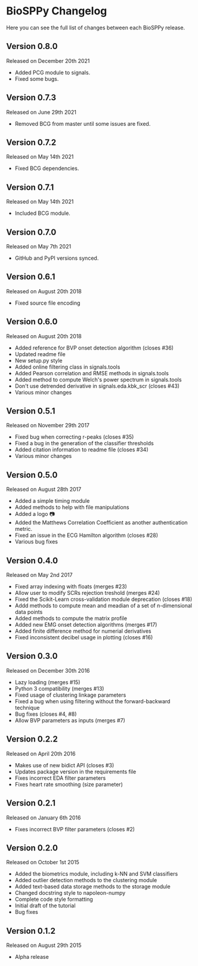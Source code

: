 ﻿BioSPPy Changelog
=================

Here you can see the full list of changes between each BioSPPy release.

Version 0.8.0
-------------

Released on December 20th 2021

- Added PCG module to signals.
- Fixed some bugs.

Version 0.7.3
-------------

Released on June 29th 2021

- Removed BCG from master until some issues are fixed.

Version 0.7.2
-------------

Released on May 14th 2021

- Fixed BCG dependencies.

Version 0.7.1
-------------

Released on May 14th 2021

- Included BCG module.

Version 0.7.0
-------------

Released on May 7th 2021

- GitHub and PyPI versions synced.

Version 0.6.1
-------------

Released on August 20th 2018

- Fixed source file encoding

Version 0.6.0
-------------

Released on August 20th 2018

- Added reference for BVP onset detection algorithm (closes #36)
- Updated readme file
- New setup.py style
- Added online filtering class in signals.tools
- Added Pearson correlation and RMSE methods in signals.tools
- Added method to compute Welch's power spectrum in signals.tools
- Don't use detrended derivative in signals.eda.kbk_scr (closes #43)
- Various minor changes

Version 0.5.1
-------------

Released on November 29th 2017

- Fixed bug when correcting r-peaks (closes #35)
- Fixed a bug in the generation of the classifier thresholds
- Added citation information to readme file (closes #34)
- Various minor changes

Version 0.5.0
-------------

Released on August 28th 2017

- Added a simple timing module
- Added methods to help with file manipulations
- Added a logo :camera:
- Added the Matthews Correlation Coefficient as another authentication metric.
- Fixed an issue in the ECG Hamilton algorithm (closes #28)
- Various bug fixes

Version 0.4.0
-------------

Released on May 2nd 2017

- Fixed array indexing with floats (merges #23)
- Allow user to modify SCRs rejection treshold (merges #24)
- Fixed the Scikit-Learn cross-validation module deprecation (closes #18)
- Addd methods to compute mean and meadian of a set of n-dimensional data points
- Added methods to compute the matrix profile
- Added new EMG onset detection algorithms (merges #17)
- Added finite difference method for numerial derivatives
- Fixed inconsistent decibel usage in plotting (closes #16)

Version 0.3.0
-------------

Released on December 30th 2016

- Lazy loading (merges #15)
- Python 3 compatibility (merges #13)
- Fixed usage of clustering linkage parameters
- Fixed a bug when using filtering without the forward-backward technique
- Bug fixes (closes #4, #8)
- Allow BVP parameters as inputs (merges #7)

Version 0.2.2
-------------

Released on April 20th 2016

- Makes use of new bidict API (closes #3)
- Updates package version in the requirements file
- Fixes incorrect EDA filter parameters
- Fixes heart rate smoothing (size parameter)

Version 0.2.1
-------------

Released on January 6th 2016

- Fixes incorrect BVP filter parameters (closes #2)

Version 0.2.0
-------------

Released on October 1st 2015

- Added the biometrics module, including k-NN and SVM classifiers
- Added outlier detection methods to the clustering module
- Added text-based data storage methods to the storage module
- Changed docstring style to napoleon-numpy
- Complete code style formatting
- Initial draft of the tutorial
- Bug fixes

Version 0.1.2
-------------

Released on August 29th 2015

- Alpha release
